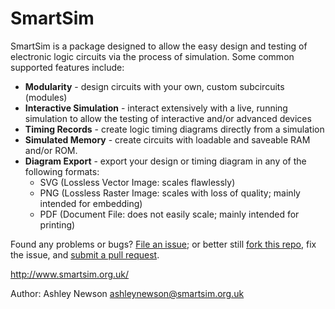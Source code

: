 SmartSim
========

SmartSim is a package designed to allow the easy design and testing
of electronic logic circuits via the process of simulation. Some common
supported features include:

 - **Modularity** - design circuits with your own, custom subcircuits (modules)
 - **Interactive Simulation** - interact extensively with a live, running simulation
	to allow the testing of interactive and/or advanced devices
 - **Timing Records** - create logic timing diagrams directly from a simulation
 - **Simulated Memory** - create circuits with loadable and saveable RAM and/or ROM.
 - **Diagram Export** - export your design or timing diagram in any of the following formats:
   - SVG (Lossless Vector Image: scales flawlessly)
   - PNG (Lossless Raster Image: scales with loss of quality; mainly intended for embedding)
   - PDF (Document File: does not easily scale; mainly intended for printing)

Found any problems or bugs? [File an issue](https://github.com/ashleynewson/SmartSim/issues "file an issue");
or better still [fork this repo](https://github.com/ashleynewson/SmartSim/fork "fork SmartSim"), fix the
issue, and [submit a pull request](https://github.com/ashleynewson/SmartSim/compare/ "submit a pull request").

http://www.smartsim.org.uk/

Author:	Ashley Newson <ashleynewson@smartsim.org.uk>
